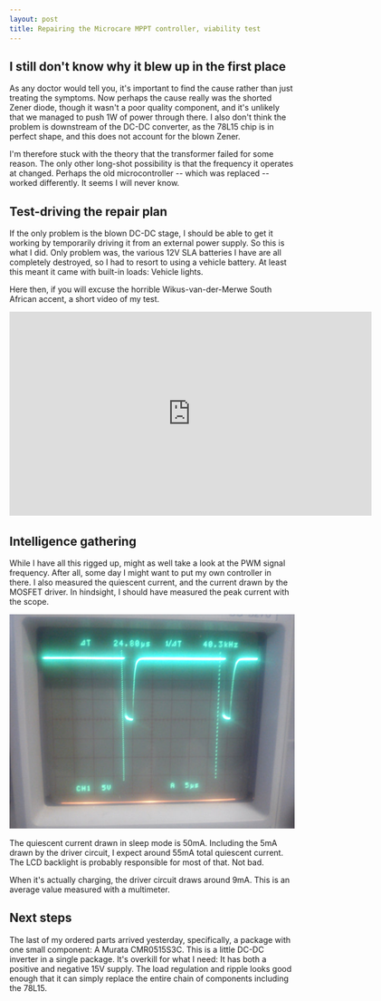```yaml
---
layout: post
title: Repairing the Microcare MPPT controller, viability test
---
```


## I still don't know why it blew up in the first place

As any doctor would tell you, it's important to find the cause rather than
just treating the symptoms. Now perhaps the cause really was the shorted Zener
diode, though it wasn't a poor quality component, and it's unlikely that we
managed to push 1W of power through there. I also don't think the problem
is downstream of the DC-DC converter, as the 78L15 chip is in perfect shape,
and this does not account for the blown Zener.

I'm therefore stuck with the theory that the transformer failed for some
reason. The only other long-shot possibility is that the frequency it operates
at changed.  Perhaps the old microcontroller -- which was replaced -- worked
differently.  It seems I will never know.

## Test-driving the repair plan

If the only problem is the blown DC-DC stage, I should be able to get it
working by temporarily driving it from an external power supply. So this
is what I did. Only problem was, the various 12V SLA batteries I have are
all completely destroyed, so I had to resort to using a vehicle battery. At
least this meant it came with built-in loads: Vehicle lights.

Here then, if you will excuse the horrible Wikus-van-der-Merwe South African
accent, a short video of my test.

<iframe width="640" height="360"
        src="https://www.youtube.com/embed/NzaMJKaBUdY" frameborder="0"
        allowfullscreen></iframe>

## Intelligence gathering

While I have all this rigged up, might as well take a look at the PWM signal
frequency. After all, some day I might want to put my own controller in there.
I also measured the quiescent current, and the current drawn by the MOSFET
driver. In hindsight, I should have measured the peak current with the scope.

![PWM waveform](/assets/microcare-pwm-waveform.jpg)

The quiescent current drawn in sleep mode is 50mA. Including the 5mA drawn by
the driver circuit, I expect around 55mA total quiescent current. The LCD
backlight is probably responsible for most of that. Not bad.

When it's actually charging, the driver circuit draws around 9mA. This is an
average value measured with a multimeter.

## Next steps

The last of my ordered parts arrived yesterday, specifically, a package with
one small component: A Murata CMR0515S3C. This is a little DC-DC inverter
in a single package. It's overkill for what I need: It has both a positive and
negative 15V supply. The load regulation and ripple looks good enough that it
can simply replace the entire chain of components including the 78L15.
